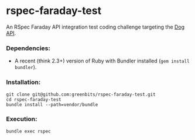 # rspec-faraday-test
An RSpec Faraday API integration test coding challenge targeting the [Dog API](http://dog.ceo/dog-api/).

### Dependencies:
* A recent (think 2.3+) version of Ruby with Bundler installed (`gem install bundler`).

### Installation:
```
git clone git@github.com:greenbits/rspec-faraday-test.git
cd rspec-faraday-test
bundle install --path=vendor/bundle
```

### Execution:
```
bundle exec rspec
```

